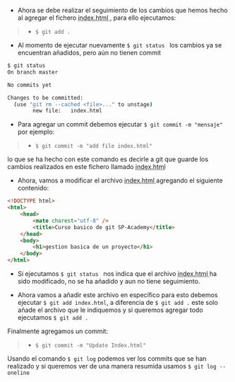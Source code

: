- Ahora se debe realizar el seguimiento de los cambios que hemos hecho al agregar el fichero <abbr title="Hyper Text Markup Language"> index.html </abbr>, para ello ejecutamos: 

> -  `$ git add .`

- Al momento de ejecutar nuevamente `$ git status ` los cambios ya se encuentran añadidos, pero aún no tienen commit

```sh
$ git status
On branch master

No commits yet

Changes to be committed:
  (use "git rm --cached <file>..." to unstage)
        new file:   index.html
```

- Para agregar un commit debemos ejecutar `$ git commit -m "mensaje"` por ejemplo:

> - `$ git commit -m "add file index.html"`

lo que se ha hecho con este comando es decirle a git que guarde los cambios realizados en este fichero llamado <abbr title="Hyper Text Markup Language"> index.html </abbr> 

- Ahora, vamos a modificar el archivo <abbr title="Hyper Text Markup Language"> index.html </abbr> agregando el siguiente contenido: 

```html
<!DOCTYPE html>
<html>
    <head>
        <mate charest="utf-8" />
        <title>Curso basico de git SP-Academy</title>
    </head>
    <body>
        <h1>gestion basica de un proyecto</h1>
    </body>
</html>
```

- Si ejecutamos `$ git status ` nos indica que el archivo <abbr title="Hyper Text Markup Language"> index.html </abbr> ha sido modificado, no se ha añadido y aun no tiene seguimiento. 

- Ahora vamos a añadir este archivo en específico para esto debemos ejecutar `$ git add index.html`, a diferencia de `$ git add .` este solo añade el archivo que le indiquemos y si queremos agregar todo ejecutamos `$ git add .`

Finalmente agregamos un commit:

> - `$ git commit -m "Update Index.html"`

Usando el comando `$ git log` podemos ver los commits que se han realizado y si queremos ver de una manera resumida usamos `$ git log --oneline`